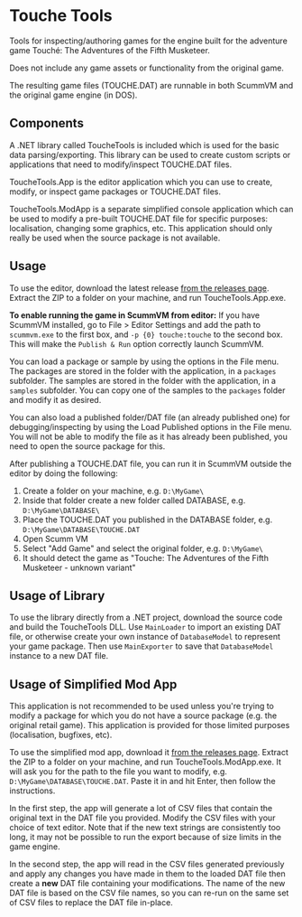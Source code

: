 # Touche Tools

Tools for inspecting/authoring games for the engine built for the 
adventure game Touché: The Adventures of the Fifth Musketeer. 

Does not include any game assets or functionality from the original game.

The resulting game files (TOUCHE.DAT) are runnable in both ScummVM and the 
original game engine (in DOS).

## Components

A .NET library called ToucheTools is included which is used for the basic
data parsing/exporting. This library can be used to create custom scripts
or applications that need to modify/inspect TOUCHE.DAT files.

ToucheTools.App is the editor application which you can use to create,
modify, or inspect game packages or TOUCHE.DAT files.

ToucheTools.ModApp is a separate simplified console application which
can be used to modify a pre-built TOUCHE.DAT file for specific
purposes: localisation, changing some graphics, etc. This application
should only really be used when the source package is not available.

## Usage

To use the editor, download the latest release [from the releases page](https://github.com/RedMike/touche-tools/releases). 
Extract the ZIP to a folder on your machine, and run ToucheTools.App.exe. 

**To enable running the game in ScummVM from editor:** If you
have ScummVM installed, go to File > Editor Settings and add the path to `scummvm.exe`
to the first box, and `-p {0} touche:touche` to the second box. This
will make the `Publish & Run` option correctly launch ScummVM.

You can load a package or sample by using the options in the File menu. The packages are
stored in the folder with the application, in a `packages` subfolder. The samples are
stored in the folder with the application, in a `samples` subfolder. You can copy one of the
samples to the `packages` folder and modify it as desired.

You can also load a published folder/DAT file (an already published one) for debugging/inspecting by 
using the Load Published options in the File menu. You will not be able to
modify the file as it has already been published, you need to open
the source package for this.

After publishing a TOUCHE.DAT file, you can run it in ScummVM outside the editor 
by doing the following:

1. Create a folder on your machine, e.g. `D:\MyGame\ `
2. Inside that folder create a new folder called DATABASE, e.g. `D:\MyGame\DATABASE\ `
3. Place the TOUCHE.DAT you published in the DATABASE folder, e.g. `D:\MyGame\DATABASE\TOUCHE.DAT `
4. Open Scumm VM
5. Select "Add Game" and select the original folder, e.g. `D:\MyGame\ `
6. It should detect the game as "Touche: The Adventures of the Fifth Musketeer - unknown variant"

## Usage of Library

To use the library directly from a .NET project, download the source code and build the 
ToucheTools DLL. Use `MainLoader` to import an existing DAT file, or otherwise create your own instance
of `DatabaseModel` to represent your game package. Then use `MainExporter` to save
that `DatabaseModel` instance to a new DAT file.

## Usage of Simplified Mod App

This application is not recommended to be used unless you're trying to modify
a package for which you do not have a source package (e.g. the original retail game).
This application is provided for those limited purposes (localisation, bugfixes, etc).

To use the simplified mod app, download it 
[from the releases page](https://github.com/RedMike/touche-tools/releases).
Extract the ZIP to a folder on your machine, and run ToucheTools.ModApp.exe.
It will ask you for the path to the file you want to modify, e.g.
`D:\MyGame\DATABASE\TOUCHE.DAT`. Paste it in and hit Enter, then 
follow the instructions.

In the first step, the app will generate a lot of CSV files 
that contain the original text in the DAT file you provided. 
Modify the CSV files with your choice of text editor. Note that
if the new text strings are consistently too long, it may not
be possible to run the export because of size limits in the game engine.

In the second step, the app will read in the CSV files generated previously
and apply any changes you have made in them to the loaded DAT file
then create a **new** DAT file containing your modifications. The name
of the new DAT file is based on the CSV file names, so you can re-run
on the same set of CSV files to replace the DAT file in-place.